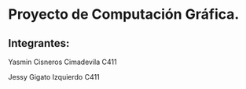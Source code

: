 # Proyecto de Computación Gráfica.

## Integrantes:

Yasmin Cisneros Cimadevila  C411 

Jessy Gigato Izquierdo      C411 


